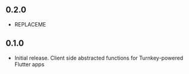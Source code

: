 ## 0.2.0

 - REPLACEME

## 0.1.0

 - Initial release. Client side abstracted functions for Turnkey-powered Flutter apps

